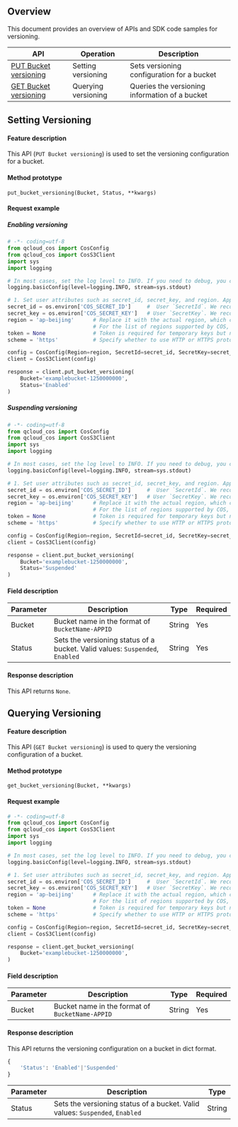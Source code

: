 
## Overview

This document provides an overview of APIs and SDK code samples for versioning.



| API | Operation | Description |
| ------------------------------------------------------------ | ------------ | ------------------------ |
| [PUT Bucket versioning](https://www.tencentcloud.com/document/product/436/19889) | Setting versioning | Sets versioning configuration for a bucket |
| [GET Bucket versioning](https://www.tencentcloud.com/document/product/436/19888) | Querying versioning | Queries the versioning information of a bucket |



## Setting Versioning

#### Feature description

This API (`PUT Bucket versioning`) is used to set the versioning configuration for a bucket.

#### Method prototype

```
put_bucket_versioning(Bucket, Status, **kwargs)
```

#### Request example

##### Enabling versioning

```python
# -*- coding=utf-8
from qcloud_cos import CosConfig
from qcloud_cos import CosS3Client
import sys
import logging

# In most cases, set the log level to INFO. If you need to debug, you can set it to DEBUG and the SDK will print information about the communication with the server.
logging.basicConfig(level=logging.INFO, stream=sys.stdout)

# 1. Set user attributes such as secret_id, secret_key, and region. Appid has been removed from CosConfig and thus needs to be specified in Bucket, which is formatted as BucketName-Appid.
secret_id = os.environ['COS_SECRET_ID']     #  User `SecretId`. We recommend you use a sub-account key and follow the principle of least privilege to reduce risks. For information about how to obtain a sub-account key, visit https://cloud.tencent.com/document/product/598/37140.
secret_key = os.environ['COS_SECRET_KEY']   # User `SecretKey`. We recommend you use a sub-account key and follow the principle of least privilege to reduce risks. For information about how to obtain a sub-account key, visit https://cloud.tencent.com/document/product/598/37140.
region = 'ap-beijing'      # Replace it with the actual region, which can be viewed in the console at https://console.cloud.tencent.com/cos5/bucket.
                           # For the list of regions supported by COS, see https://cloud.tencent.com/document/product/436/6224.
token = None               # Token is required for temporary keys but not permanent keys. For more information about how to generate and use a temporary key, see https://cloud.tencent.com/document/product/436/14048.
scheme = 'https'           # Specify whether to use HTTP or HTTPS protocol to access COS. This field is optional and is `https` by default.

config = CosConfig(Region=region, SecretId=secret_id, SecretKey=secret_key, Token=token, Scheme=scheme)
client = CosS3Client(config)

response = client.put_bucket_versioning(
    Bucket='examplebucket-1250000000',
    Status='Enabled'
)
```

##### Suspending versioning

```python
# -*- coding=utf-8
from qcloud_cos import CosConfig
from qcloud_cos import CosS3Client
import sys
import logging

# In most cases, set the log level to INFO. If you need to debug, you can set it to DEBUG and the SDK will print information about the communication with the server.
logging.basicConfig(level=logging.INFO, stream=sys.stdout)

# 1. Set user attributes such as secret_id, secret_key, and region. Appid has been removed from CosConfig and thus needs to be specified in Bucket, which is formatted as BucketName-Appid.
secret_id = os.environ['COS_SECRET_ID']     #  User `SecretId`. We recommend you use a sub-account key and follow the principle of least privilege to reduce risks. For information about how to obtain a sub-account key, visit https://cloud.tencent.com/document/product/598/37140.
secret_key = os.environ['COS_SECRET_KEY']   # User `SecretKey`. We recommend you use a sub-account key and follow the principle of least privilege to reduce risks. For information about how to obtain a sub-account key, visit https://cloud.tencent.com/document/product/598/37140.
region = 'ap-beijing'      # Replace it with the actual region, which can be viewed in the console at https://console.cloud.tencent.com/cos5/bucket.
                           # For the list of regions supported by COS, see https://cloud.tencent.com/document/product/436/6224.
token = None               # Token is required for temporary keys but not permanent keys. For more information about how to generate and use a temporary key, see https://cloud.tencent.com/document/product/436/14048.
scheme = 'https'           # Specify whether to use HTTP or HTTPS protocol to access COS. This field is optional and is `https` by default.

config = CosConfig(Region=region, SecretId=secret_id, SecretKey=secret_key, Token=token, Scheme=scheme)
client = CosS3Client(config)

response = client.put_bucket_versioning(
    Bucket='examplebucket-1250000000',
    Status='Suspended'
)
```

#### Field description

| Parameter | Description | Type | Required |
| -------- | ---------------------------------------------------------- | ------ | -------- |
| Bucket | Bucket name in the format of `BucketName-APPID` | String | Yes |
| Status | Sets the versioning status of a bucket. Valid values: `Suspended`, `Enabled` | String | Yes |


#### Response description

This API returns `None`.

## Querying Versioning

#### Feature description

This API (`GET Bucket versioning`) is used to query the versioning configuration of a bucket.

#### Method prototype

```
get_bucket_versioning(Bucket, **kwargs)
```


#### Request example

```python
# -*- coding=utf-8
from qcloud_cos import CosConfig
from qcloud_cos import CosS3Client
import sys
import logging

# In most cases, set the log level to INFO. If you need to debug, you can set it to DEBUG and the SDK will print information about the communication with the server.
logging.basicConfig(level=logging.INFO, stream=sys.stdout)

# 1. Set user attributes such as secret_id, secret_key, and region. Appid has been removed from CosConfig and thus needs to be specified in Bucket, which is formatted as BucketName-Appid.
secret_id = os.environ['COS_SECRET_ID']     #  User `SecretId`. We recommend you use a sub-account key and follow the principle of least privilege to reduce risks. For information about how to obtain a sub-account key, visit https://cloud.tencent.com/document/product/598/37140.
secret_key = os.environ['COS_SECRET_KEY']   # User `SecretKey`. We recommend you use a sub-account key and follow the principle of least privilege to reduce risks. For information about how to obtain a sub-account key, visit https://cloud.tencent.com/document/product/598/37140.
region = 'ap-beijing'      # Replace it with the actual region, which can be viewed in the console at https://console.cloud.tencent.com/cos5/bucket.
                           # For the list of regions supported by COS, see https://cloud.tencent.com/document/product/436/6224.
token = None               # Token is required for temporary keys but not permanent keys. For more information about how to generate and use a temporary key, see https://cloud.tencent.com/document/product/436/14048.
scheme = 'https'           # Specify whether to use HTTP or HTTPS protocol to access COS. This field is optional and is `https` by default.

config = CosConfig(Region=region, SecretId=secret_id, SecretKey=secret_key, Token=token, Scheme=scheme)
client = CosS3Client(config)

response = client.get_bucket_versioning(
    Bucket='examplebucket-1250000000',
)
```


#### Field description

| Parameter | Description | Type | Required |
| -------- | ------------------------------------ | ------ | -------- |
| Bucket | Bucket name in the format of `BucketName-APPID` | String | Yes |

#### Response description

This API returns the versioning configuration on a bucket in dict format.

```python
{
    'Status': 'Enabled'|'Suspended'
}
```


| Parameter | Description | Type |
| -------- | ---------------------------------------------------- | ------ |
| Status | Sets the versioning status of a bucket. Valid values: `Suspended`, `Enabled` | String |




